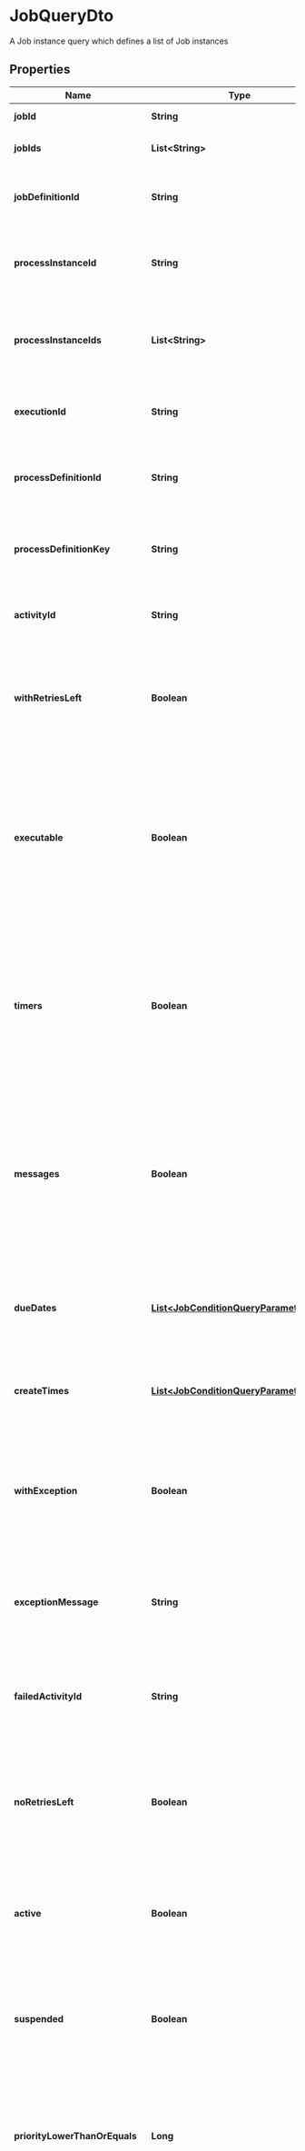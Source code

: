 

# JobQueryDto

A Job instance query which defines a list of Job instances

## Properties

Name | Type | Description | Notes
------------ | ------------- | ------------- | -------------
**jobId** | **String** | Filter by job id. |  [optional]
**jobIds** | **List&lt;String&gt;** | Filter by a  list of job ids. |  [optional]
**jobDefinitionId** | **String** | Only select jobs which exist for the given job definition. |  [optional]
**processInstanceId** | **String** | Only select jobs which exist for the given process instance. |  [optional]
**processInstanceIds** | **List&lt;String&gt;** | Only select jobs which exist for the given  list of process instance ids. |  [optional]
**executionId** | **String** | Only select jobs which exist for the given execution. |  [optional]
**processDefinitionId** | **String** | Filter by the id of the process definition the jobs run on. |  [optional]
**processDefinitionKey** | **String** | Filter by the key of the process definition the jobs run on. |  [optional]
**activityId** | **String** | Only select jobs which exist for an activity with the given id. |  [optional]
**withRetriesLeft** | **Boolean** | Only select jobs which have retries left. Value may only be &#x60;true&#x60;, as &#x60;false&#x60; is the default behavior. |  [optional]
**executable** | **Boolean** | Only select jobs which are executable, i.e., retries &gt; 0 and due date is &#x60;null&#x60; or due date is in the past. Value may only be &#x60;true&#x60;, as &#x60;false&#x60; is the default behavior. |  [optional]
**timers** | **Boolean** | Only select jobs that are timers. Cannot be used together with &#x60;messages&#x60;. Value may only be &#x60;true&#x60;, as &#x60;false&#x60; is the default behavior. |  [optional]
**messages** | **Boolean** | Only select jobs that are messages. Cannot be used together with &#x60;timers&#x60;. Value may only be &#x60;true&#x60;, as &#x60;false&#x60; is the default behavior. |  [optional]
**dueDates** | [**List&lt;JobConditionQueryParameterDto&gt;**](JobConditionQueryParameterDto.md) | Only select jobs where the due date is lower or higher than the given date.  |  [optional]
**createTimes** | [**List&lt;JobConditionQueryParameterDto&gt;**](JobConditionQueryParameterDto.md) | Only select jobs created before or after the given date.  |  [optional]
**withException** | **Boolean** | Only select jobs that failed due to an exception. Value may only be &#x60;true&#x60;, as &#x60;false&#x60; is the default behavior. |  [optional]
**exceptionMessage** | **String** | Only select jobs that failed due to an exception with the given message. |  [optional]
**failedActivityId** | **String** | Only select jobs that failed due to an exception at an activity with the given id. |  [optional]
**noRetriesLeft** | **Boolean** | Only select jobs which have no retries left. Value may only be &#x60;true&#x60;, as &#x60;false&#x60; is the default behavior. |  [optional]
**active** | **Boolean** | Only include active jobs. Value may only be &#x60;true&#x60;, as &#x60;false&#x60; is the default behavior. |  [optional]
**suspended** | **Boolean** | Only include suspended jobs. Value may only be &#x60;true&#x60;, as &#x60;false&#x60; is the default behavior. |  [optional]
**priorityLowerThanOrEquals** | **Long** | Only include jobs with a priority lower than or equal to the given value. Value must be a valid &#x60;long&#x60; value. |  [optional]
**priorityHigherThanOrEquals** | **Long** | Only include jobs with a priority higher than or equal to the given value. Value must be a valid &#x60;long&#x60; value. |  [optional]
**tenantIdIn** | **List&lt;String&gt;** | Only include jobs which belong to one of the passed  tenant ids. |  [optional]
**withoutTenantId** | **Boolean** | Only include jobs which belong to no tenant. Value may only be &#x60;true&#x60;, as &#x60;false&#x60; is the default behavior. |  [optional]
**includeJobsWithoutTenantId** | **Boolean** | Include jobs which belong to no tenant. Can be used in combination with &#x60;tenantIdIn&#x60;. Value may only be &#x60;true&#x60;, as &#x60;false&#x60; is the default behavior. |  [optional]
**sorting** | [**List&lt;JobQueryDtoSorting&gt;**](JobQueryDtoSorting.md) | An array of criteria to sort the result by. Each element of the array is                        an object that specifies one ordering. The position in the array                        identifies the rank of an ordering, i.e., whether it is primary, secondary,                        etc. Does not have an effect for the &#x60;count&#x60; endpoint. |  [optional]



